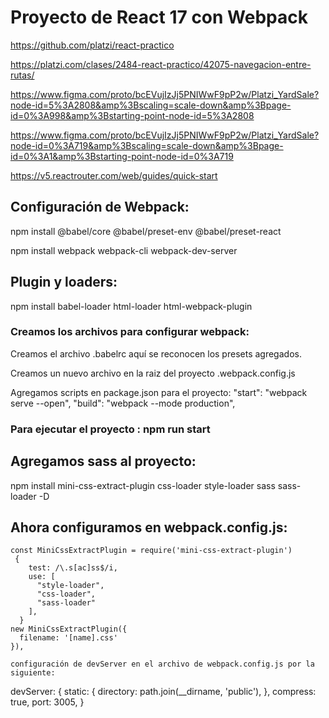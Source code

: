 # Proyecto de React 17 con Webpack
https://github.com/platzi/react-practico

https://platzi.com/clases/2484-react-practico/42075-navegacion-entre-rutas/

https://www.figma.com/proto/bcEVujIzJj5PNIWwF9pP2w/Platzi_YardSale?node-id=5%3A2808&amp%3Bscaling=scale-down&amp%3Bpage-id=0%3A998&amp%3Bstarting-point-node-id=5%3A2808

https://www.figma.com/proto/bcEVujIzJj5PNIWwF9pP2w/Platzi_YardSale?node-id=0%3A719&amp%3Bscaling=scale-down&amp%3Bpage-id=0%3A1&amp%3Bstarting-point-node-id=0%3A719

https://v5.reactrouter.com/web/guides/quick-start

## Configuración de Webpack:

npm install @babel/core @babel/preset-env @babel/preset-react

npm install webpack webpack-cli webpack-dev-server

## Plugin y loaders:
npm install babel-loader html-loader html-webpack-plugin

### Creamos los archivos para configurar webpack:

Creamos el archivo .babelrc aquí se reconocen los presets agregados.

Creamos un nuevo archivo en la raiz del proyecto .webpack.config.js

Agregamos scripts en package.json para el proyecto:
    "start": "webpack serve --open",
    "build": "webpack --mode production",

### Para ejecutar el proyecto : npm run start

## Agregamos sass al proyecto:
npm install mini-css-extract-plugin css-loader style-loader sass sass-loader -D

## Ahora configuramos en webpack.config.js:
    const MiniCssExtractPlugin = require('mini-css-extract-plugin')
     {
        test: /\.s[ac]ss$/i,
        use: [
          "style-loader",
          "css-loader",
          "sass-loader"
        ],
      }
    new MiniCssExtractPlugin({
      filename: '[name].css'
    }),

    configuración de devServer en el archivo de webpack.config.js por la siguiente:

devServer: {
  static: {
    directory: path.join(__dirname, 'public'),
    },
  compress: true,
  port: 3005,
}
